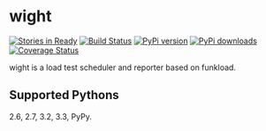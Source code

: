 wight
=====

[![Stories in Ready](https://badge.waffle.io/heynemann/wight.png)](http://waffle.io/heynemann/wight)
[![Build Status](https://travis-ci.org/heynemann/wight.png?branch=master)](https://travis-ci.org/heynemann/wight)
[![PyPi version](https://img.shields.io/pypi/v/wight.svg)](https://crate.io/packages/$REPO/)
[![PyPi downloads](https://img.shields.io/pypi/dm/wight.svg)](https://crate.io/packages/$REPO/)
[![Coverage Status](https://coveralls.io/repos/heynemann/wight/badge.png?branch=master)](https://coveralls.io/r/heynemann/wight?branch=master)

wight is a load test scheduler and reporter based on funkload.

Supported Pythons
-----------------

2.6, 2.7, 3.2, 3.3, PyPy.

